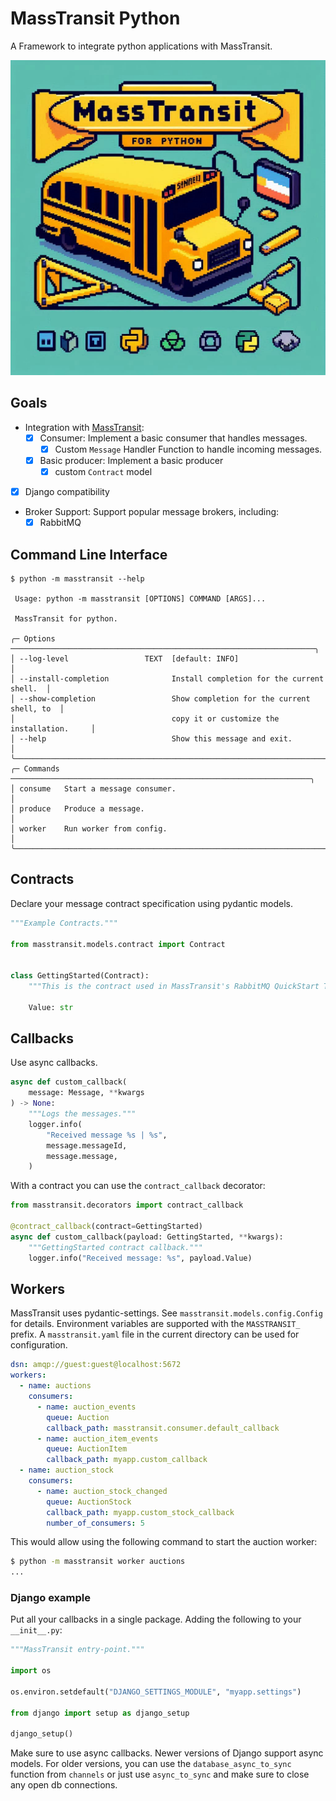 # MassTransit Python

A Framework to integrate python applications with MassTransit.

![Hero Banner](./docs/hero-banner.png)

## Goals

- Integration with [MassTransit](https://masstransit.io/):
  - [x] Consumer: Implement a basic consumer that handles messages.
    - [x] Custom `Message` Handler Function to handle incoming messages.
  - [x] Basic producer: Implement a basic producer
    - [x] custom `Contract` model
- [x] Django compatibility
- Broker Support: Support popular message brokers, including:
  - [x] RabbitMQ

## Command Line Interface

```shell
$ python -m masstransit --help

 Usage: python -m masstransit [OPTIONS] COMMAND [ARGS]...

 MassTransit for python.

╭─ Options ────────────────────────────────────────────────────────────────────╮
│ --log-level                 TEXT  [default: INFO]                            │
│ --install-completion              Install completion for the current shell.  │
│ --show-completion                 Show completion for the current shell, to  │
│                                   copy it or customize the installation.     │
│ --help                            Show this message and exit.                │
╰──────────────────────────────────────────────────────────────────────────────╯
╭─ Commands ───────────────────────────────────────────────────────────────────╮
│ consume   Start a message consumer.                                          │
│ produce   Produce a message.                                                 │
│ worker    Run worker from config.                                            │
╰──────────────────────────────────────────────────────────────────────────────╯

```

## Contracts

Declare your message contract specification using pydantic models.

```python
"""Example Contracts."""

from masstransit.models.contract import Contract


class GettingStarted(Contract):
    """This is the contract used in MassTransit's RabbitMQ QuickStart Tutorial."""

    Value: str
```

## Callbacks

Use async callbacks.

```python
async def custom_callback(
    message: Message, **kwargs
) -> None:
    """Logs the messages."""
    logger.info(
        "Received message %s | %s",
        message.messageId,
        message.message,
    )
```

With a contract you can use the `contract_callback` decorator:

```python
from masstransit.decorators import contract_callback

@contract_callback(contract=GettingStarted)
async def custom_callback(payload: GettingStarted, **kwargs):
    """GettingStarted contract callback."""
    logger.info("Received message: %s", payload.Value)
```

## Workers

MassTransit uses pydantic-settings. See `masstransit.models.config.Config` for details.
Environment variables are supported with the `MASSTRANSIT_` prefix.
A `masstransit.yaml` file in the current directory can be used for configuration.

```yaml
dsn: amqp://guest:guest@localhost:5672
workers:
  - name: auctions
    consumers:
      - name: auction_events
        queue: Auction
        callback_path: masstransit.consumer.default_callback
      - name: auction_item_events
        queue: AuctionItem
        callback_path: myapp.custom_callback
  - name: auction_stock
    consumers:
      - name: auction_stock_changed
        queue: AuctionStock
        callback_path: myapp.custom_stock_callback
        number_of_consumers: 5
```

This would allow using the following command to start the auction worker:

```bash
$ python -m masstransit worker auctions
...
```

### Django example

Put all your callbacks in a single package. Adding the following to your `__init__.py`:

```python
"""MassTransit entry-point."""

import os

os.environ.setdefault("DJANGO_SETTINGS_MODULE", "myapp.settings")

from django import setup as django_setup

django_setup()

```

Make sure to use async callbacks. Newer versions of Django support async models.
For older versions, you can use the `database_async_to_sync` function from `channels`
or just use `async_to_sync` and make sure to close any open db connections.
